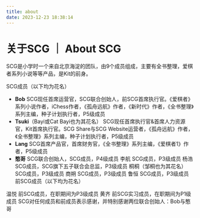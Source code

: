 ```yaml
---
title: about
date: 2023-12-23 18:38:14
---
```

# 关于SCG ｜ About SCG

SCG是小学时一个来自北京海淀的团队，由9个成员组成，主要有全书整理，爱棋者系列小说等等产品，是Kit的前身。


SCG成员（以下均为花名）

- **Bob** SCG现任首席运营官，SCG联合创始人，前SCG首席执行官。《爱棋者》系列小说作者，iChess作者，《孤舟远航》作者，《新时代》作者，《全书整理》系列主编，种子计划执行者，P5级成员
- **Tsuki**（Bayi或Cat Bayi也为其花名） SCG现任首席执行官&首席人力资源官，Kit首席执行官。SCG Share与SCG Website运营者，《孤舟远航》作者，《全书整理》系列主编，种子计划执行者，P5级成员
- **Lang** SCG首席产品官，首席财务官，《全书整理》系列主编，《爱棋者1》作者，P5级成员
- **憨哥** SCG联合创始人，SCG成员，P4级成员
李航 SCG成员，P3级成员
杨浩 SCG成员，SCG旗下五子联合会总监，P3级成员
桐桐（邹桐也为其花名） SCG成员，P3级成员
商朔 SCG成员，P3级成员
鲁恒 SCG成员，P3级成员
前SCG成员（以下均为花名）

温悦 前SCG成员，在职期间为P3级成员
黄齐 前SCG实习成员，在职期间为P1级成员
SCG对任何成员和前成员表示感谢，并特别感谢两位联合创始人：Bob与憨哥